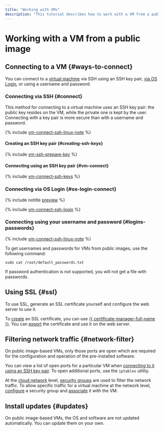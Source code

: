```yaml
---
title: "Working with VMs"
description: "This tutorial describes how to work with a VM from a public image in {{ yandex-cloud }}. Find out how to perform operations, such as connecting to a VM using an SSH key pair, generating an SSH key pair on Linux/MacOS, Windows 7, 8, 10, connecting to a VM via OS Login, using SSL certificates, filtering network traffic, and installing updates."
---
```


# Working with a VM from a public image

## Connecting to a VM {#ways-to-connect}

You can connect to a [virtual machine](../../concepts/vm.md) via SSH using an SSH key pair, [via OS Login](../vm-connect/os-login.md), or using a username and password.

### Connecting via SSH {#connect}

This method for connecting to a virtual machine uses an SSH key pair: the public key resides on the VM, while the private one is kept by the user. Connecting with a key pair is more secure than with a username and password.

{% include [vm-connect-ssh-linux-note](../../../_includes/vm-connect-ssh-linux-note.md) %}

#### Creating an SSH key pair {#creating-ssh-keys}

{% include [vm-ssh-prepare-key](../../../_includes/vm-ssh-prepare-key.md) %}

#### Connecting using an SSH key pair {#vm-connect}

{% include [vm-connect-ssh-keys](../../../_includes/vm-connect-ssh-keys.md) %}

### Connecting via OS Login {#os-login-connect}

{% include notitle [preview](../../../_includes/note-preview-by-request.md) %}

{% include [vm-connect-ssh-login](../../../_includes/vm-connect-ssh-login.md) %}

### Connecting using your username and password {#logins-passwords}

{% include [vm-connect-ssh-linux-note](../../../_includes/vm-connect-ssh-linux-note.md) %}

To get usernames and passwords for VMs from public images, use the following command:

```
sudo cat /root/default_passwords.txt
```

If password authentication is not supported, you will not get a file with passwords.

## Using SSL {#ssl}

To use SSL, generate an SSL certificate yourself and configure the web server to use it.

To [create](../../../certificate-manager/operations/managed/cert-create.md) an SSL certificate, you can use [{{ certificate-manager-full-name }}](../../../certificate-manager/). You can [export](../../../certificate-manager/operations/managed/cert-get-content.md) the certificate and use it on the web server.

## Filtering network traffic {#network-filter}

On public image-based VMs, only those ports are open which are required for the configuration and operation of the pre-installed software.

You can view a list of open ports for a particular VM when [connecting to it using an SSH key pair](../vm-connect/ssh.md). To open additional ports, use the `iptables` utility.

At the [cloud network](../../../vpc/concepts/network.md#network) level, [security groups](../../../vpc/concepts/security-groups.md) are used to filter the network traffic. To allow specific traffic for a virtual machine at the network level, [configure](../../../vpc/operations/security-group-add-rule.md) a security group and [associate](../vm-control/vm-change-security-groups-set.md) it with the VM.

## Install updates {#updates}

On public image-based VMs, the OS and software are not updated automatically. You can update them on your own.